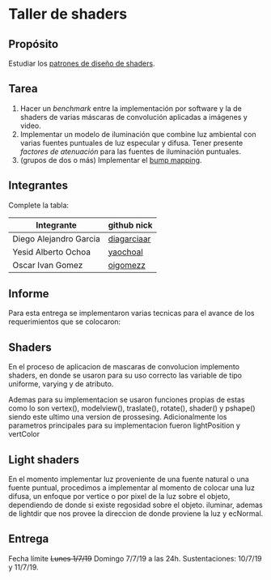 # Taller de shaders

## Propósito

Estudiar los [patrones de diseño de shaders](http://visualcomputing.github.io/Shaders/#/4).

## Tarea

1. Hacer un _benchmark_ entre la implementación por software y la de shaders de varias máscaras de convolución aplicadas a imágenes y video.
2. Implementar un modelo de iluminación que combine luz ambiental con varias fuentes puntuales de luz especular y difusa. Tener presente _factores de atenuación_ para las fuentes de iluminación puntuales.
3. (grupos de dos o más) Implementar el [bump mapping](https://en.wikipedia.org/wiki/Bump_mapping).

## Integrantes

Complete la tabla:

|       Integrante      |                 github nick                   |
|-----------------------|-----------------------------------------------|
| Diego Alejandro Garcia| [diagarciaar](https://github.com/diagarciaar) |
| Yesid Alberto Ochoa   | [yaochoal](https://github.com/yaochoal)       |
| Oscar Ivan Gomez      | [oigomezz](https://github.com/oigomezz)       |

## Informe

Para esta entrega se implementaron varias tecnicas para el avance de los requerimientos que se colocaron:

## Shaders
En el proceso de aplicacion de mascaras de convolucion implemento shaders, en donde se usaron para su uso correcto las variable de tipo uniforme, varying y de atributo.

Ademas para su implementacion se usaron funciones propias de estas como lo son vertex(), modelview(), traslate(), rotate(), shader() y pshape() siendo este ultimo una version de prossesing. Adicionalmente los parametros principales para su implementacion fueron lightPosition y vertColor 

## Light shaders

En el momento implementar luz proveniente de una fuente natural o una fuente puntual, procedimos a implementar al momento de colocar una luz difusa, un enfoque por vertice o por pixel de la luz sobre el objeto, dependiendo de donde si existe regosidad sobre el objeto. iluminar, ademas de lightdir que nos provee la direccion de donde proviene la luz y ecNormal.

## Entrega

Fecha límite ~~Lunes 1/7/19~~ Domingo 7/7/19 a las 24h. Sustentaciones: 10/7/19 y 11/7/19.
